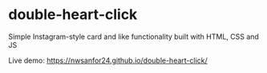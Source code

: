 # double-heart-click

Simple Instagram-style card and like functionality built with HTML, CSS and JS

Live demo: https://nwsanfor24.github.io/double-heart-click/